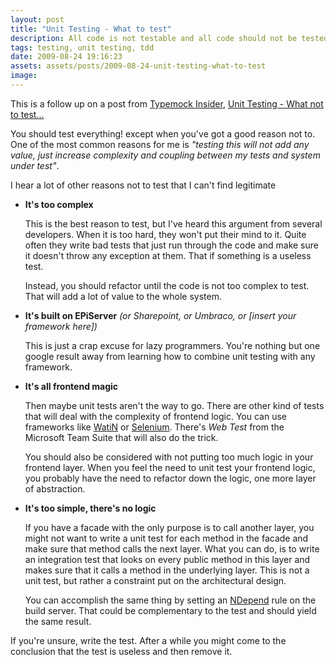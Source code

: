 ```yaml
---
layout: post
title: "Unit Testing - What to test"
description: All code is not testable and all code should not be tested, however having that as a presumption might get you into trouble not testing things that are neccessary to test.
tags: testing, unit testing, tdd
date: 2009-08-24 19:16:23
assets: assets/posts/2009-08-24-unit-testing-what-to-test
image: 
---
```


This is a follow up on a post from [Typemock Insider](http://blog.typemock.com/), [Unit Testing - What not to test...](http://blog.typemock.com/2009/08/unit-testing-what-not-to-test.html)

You should test everything! except when you've got a good reason not to. One of the most common reasons for me is _"testing this will not add any value, just increase complexity and coupling between my tests and system under test"_.

I hear a lot of other reasons not to test that I can't find legitimate

* **It's too complex**

    This is the best reason to test, but I've heard this argument from several developers. When it is too hard, they won't put their mind to it. Quite often they write bad tests that just run through the code and make sure it doesn't throw any exception at them. That if something is a useless test.

    Instead, you should refactor until the code is not too complex to test. That will add a lot of value to the whole system.

* **It's built on EPiServer** _(or Sharepoint, or Umbraco, or [insert your framework here])_

    This is just a crap excuse for lazy programmers. You're nothing but one google result away from learning how to combine unit testing with any framework.

* **It's all frontend magic**

    Then maybe unit tests aren't the way to go. There are other kind of tests that will deal with the complexity of frontend logic. You can use frameworks like [WatiN](http://watin.sourceforge.net/) or [Selenium](http://seleniumhq.org/). There's _Web Test_ from the Microsoft Team Suite that will also do the trick.

    You should also be considered with not putting too much logic in your frontend layer. When you feel the need to unit test your frontend logic, you probably have the need to refactor down the logic,  one more layer of abstraction.

* **It's too simple, there's no logic**

    If you have a facade with the only purpose is to call another layer, you might not want to write a unit test for each method in the facade and make sure that method calls the next layer. What you can do, is to write an integration test that looks on every public method in this layer and makes sure that it calls a method in the underlying layer. This is not a unit test, but rather a constraint put on the architectural design.

    You can accomplish the same thing by setting an [NDepend](http://www.ndepend.com/) rule on the build server. That could be complementary to the test and should yield the same result.

If you're unsure, write the test. After a while you might come to the conclusion that the test is useless and then remove it.
